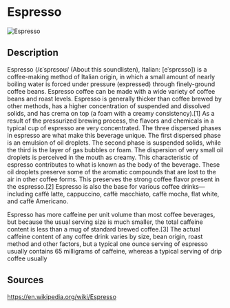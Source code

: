 # Espresso

![Espresso](https://github.com/hmk1337/coffee_datasets/blob/master/espresso/dataset/espresso1.jpg)

## Description

Espresso (/ɛˈsprɛsoʊ/ (About this soundlisten), Italian: [eˈsprɛsso]) is a coffee-making method of Italian origin, in which a small amount of nearly boiling water is forced under pressure (expressed) through finely-ground coffee beans. Espresso coffee can be made with a wide variety of coffee beans and roast levels. Espresso is generally thicker than coffee brewed by other methods, has a higher concentration of suspended and dissolved solids, and has crema on top (a foam with a creamy consistency).[1] As a result of the pressurized brewing process, the flavors and chemicals in a typical cup of espresso are very concentrated. The three dispersed phases in espresso are what make this beverage unique. The first dispersed phase is an emulsion of oil droplets. The second phase is suspended solids, while the third is the layer of gas bubbles or foam. The dispersion of very small oil droplets is perceived in the mouth as creamy. This characteristic of espresso contributes to what is known as the body of the beverage. These oil droplets preserve some of the aromatic compounds that are lost to the air in other coffee forms. This preserves the strong coffee flavor present in the espresso.[2] Espresso is also the base for various coffee drinks—including caffè latte, cappuccino, caffè macchiato, caffè mocha, flat white, and caffè Americano.

Espresso has more caffeine per unit volume than most coffee beverages, but because the usual serving size is much smaller, the total caffeine content is less than a mug of standard brewed coffee.[3] The actual caffeine content of any coffee drink varies by size, bean origin, roast method and other factors, but a typical one ounce serving of espresso usually contains 65 milligrams of caffeine, whereas a typical serving of drip coffee usually
## Sources
https://en.wikipedia.org/wiki/Espresso
